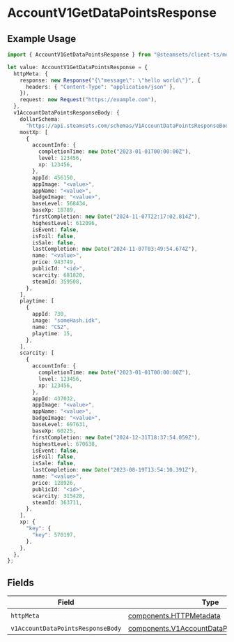 # AccountV1GetDataPointsResponse

## Example Usage

```typescript
import { AccountV1GetDataPointsResponse } from "@steamsets/client-ts/models/operations";

let value: AccountV1GetDataPointsResponse = {
  httpMeta: {
    response: new Response("{\"message\": \"hello world\"}", {
      headers: { "Content-Type": "application/json" },
    }),
    request: new Request("https://example.com"),
  },
  v1AccountDataPointsResponseBody: {
    dollarSchema:
      "https://api.steamsets.com/schemas/V1AccountDataPointsResponseBody.json",
    mostXp: [
      {
        accountInfo: {
          completionTime: new Date("2023-01-01T00:00:00Z"),
          level: 123456,
          xp: 123456,
        },
        appId: 456150,
        appImage: "<value>",
        appName: "<value>",
        badgeImage: "<value>",
        baseLevel: 568434,
        baseXp: 18789,
        firstCompletion: new Date("2024-11-07T22:17:02.814Z"),
        highestLevel: 612096,
        isEvent: false,
        isFoil: false,
        isSale: false,
        lastCompletion: new Date("2024-11-07T03:49:54.674Z"),
        name: "<value>",
        price: 943749,
        publicId: "<id>",
        scarcity: 681820,
        steamId: 359508,
      },
    ],
    playtime: [
      {
        appId: 730,
        image: "someHash.idk",
        name: "CS2",
        playtime: 15,
      },
    ],
    scarcity: [
      {
        accountInfo: {
          completionTime: new Date("2023-01-01T00:00:00Z"),
          level: 123456,
          xp: 123456,
        },
        appId: 437032,
        appImage: "<value>",
        appName: "<value>",
        badgeImage: "<value>",
        baseLevel: 697631,
        baseXp: 60225,
        firstCompletion: new Date("2024-12-31T18:37:54.059Z"),
        highestLevel: 670638,
        isEvent: false,
        isFoil: false,
        isSale: false,
        lastCompletion: new Date("2023-08-19T13:54:10.391Z"),
        name: "<value>",
        price: 128926,
        publicId: "<id>",
        scarcity: 315428,
        steamId: 363711,
      },
    ],
    xp: {
      "key": {
        "key": 570197,
      },
    },
  },
};
```

## Fields

| Field                                                                                                    | Type                                                                                                     | Required                                                                                                 | Description                                                                                              |
| -------------------------------------------------------------------------------------------------------- | -------------------------------------------------------------------------------------------------------- | -------------------------------------------------------------------------------------------------------- | -------------------------------------------------------------------------------------------------------- |
| `httpMeta`                                                                                               | [components.HTTPMetadata](../../models/components/httpmetadata.md)                                       | :heavy_check_mark:                                                                                       | N/A                                                                                                      |
| `v1AccountDataPointsResponseBody`                                                                        | [components.V1AccountDataPointsResponseBody](../../models/components/v1accountdatapointsresponsebody.md) | :heavy_minus_sign:                                                                                       | OK                                                                                                       |